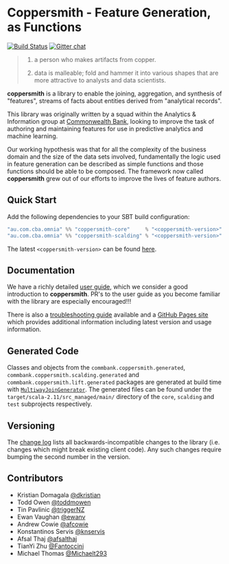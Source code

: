 Coppersmith - Feature Generation, as Functions
================================
[![Build Status](https://travis-ci.org/CommBank/coppersmith.svg?branch=master)](https://travis-ci.org/CommBank/coppersmith)
[![Gitter chat](https://badges.gitter.im/CommBank/coppersmith.png)](https://gitter.im/CommBank/coppersmith)


> 1. a person who makes artifacts from copper.
>
> 2. data is malleable; fold and hammer it into various shapes
>    that are more attractive to analysts and data scientists.

**coppersmith** is a library to enable the joining, aggregation, and synthesis
of "features", streams of facts about entities derived from "analytical
records".

This library was originally written by a squad within the Analytics &
Information group at [Commonwealth Bank](https://www.commbank.com.au/), looking
to improve the task of authoring and maintaining features for use in predictive
analytics and machine learning.

Our working hypothesis was that for all the complexity of the business domain
and the size of the data sets involved, fundamentally the logic used in feature
generation can be described as simple functions and those functions should be
able to be composed. The framework now called **coppersmith** grew out of our
efforts to improve the lives of feature authors.

Quick Start
-----------
Add the following dependencies to your SBT build configuration:
```scala
"au.com.cba.omnia" %% "coppersmith-core"     % "<coppersmith-version>"
"au.com.cba.omnia" %% "coppersmith-scalding" % "<coppersmith-version>"
```

The latest `<coppersmith-version>` can be found
[here](http://commbank.artifactoryonline.com/commbank/api/search/latestVersion?g=au.com.cba.omnia&a=coppersmith-core_2.11).

Documentation
-------------

We have a richly detailed [user guide](USERGUIDE.markdown),
which we consider a good introduction to **coppersmith**. PR's to the user
guide as you become familiar with the library are especially encouraged!!!

There is also a [troubleshooting guide](TROUBLESHOOTING.markdown) available and
a [GitHub Pages site](http://commbank.github.io/coppersmith/) which provides
additional information including latest version and usage information.

Generated Code
--------------
Classes and objects from the `commbank.coppersmith.generated`,
`commbank.coppersmith.scalding.generated` and
`commbank.coppersmith.lift.generated` packages are generated at
build time with [`MultiwayJoinGenerator`](project/MultiwayJoinGenerator.scala).
The generated files can be found under the `target/scala-2.11/src_managed/main/`
directory of the `core`, `scalding` and `test` subprojects respectively.

Versioning
----------

The [change log](CHANGELOG.markdown) lists all backwards-incompatible changes to
the library (i.e. changes which might break existing client code).
Any such changes require bumping the second number in the version.

Contributors
------------

- Kristian Domagala [@dkristian](https://github.com/dkristian)
- Todd Owen [@toddmowen](https://github.com/toddmowen)
- Tin Pavlinic [@triggerNZ](https://github.com/triggerNZ)
- Ewan Vaughan [@ewanv](https://github.com/ewanv)
- Andrew Cowie [@afcowie](https://github.com/afcowie)
- Konstantinos Servis [@knservis](https://github.com/knservis)
- Afsal Thaj [@afsalthaj](https://github.com/afsalthaj)
- TianYi Zhu [@Fantoccini](https://github.com/Fantoccini)
- Michael Thomas [@Michaelt293](https://github.com/Michaelt293)
